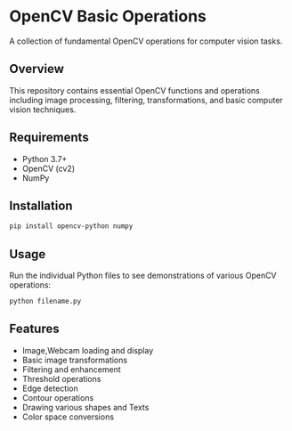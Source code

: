 # OpenCV Basic Operations

A collection of fundamental OpenCV operations for computer vision tasks.

## Overview

This repository contains essential OpenCV functions and operations including image processing, filtering, transformations, and basic computer vision techniques.

## Requirements

- Python 3.7+
- OpenCV (cv2)
- NumPy

## Installation

```bash
pip install opencv-python numpy
```

## Usage

Run the individual Python files to see demonstrations of various OpenCV operations:

```bash
python filename.py
```

## Features

- Image,Webcam loading and display
- Basic image transformations
- Filtering and enhancement
- Threshold operations
- Edge detection
- Contour operations
- Drawing various shapes and Texts
- Color space conversions
